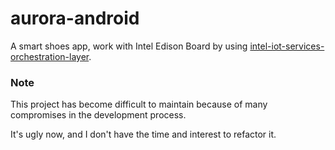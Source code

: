 # aurora-android

A smart shoes app, work with Intel Edison Board by using [intel-iot-services-orchestration-layer](https://github.com/01org/intel-iot-services-orchestration-layer).


### Note

This project has become difficult to maintain because of many compromises in the development process.

It's ugly now, and I don't have the time and interest to refactor it.
